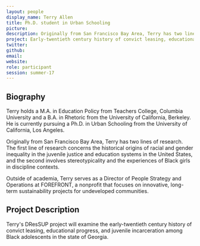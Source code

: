 ```yaml
---
layout: people
display_name: Terry Allen
title: Ph.D. student in Urban Schooling
picture:
description: Originally from San Francisco Bay Area, Terry has two lines of research. The first line of research concerns the historical origins of racial and gender inequality in the juvenile justice and education systems in the United States, and the second involves stereotypicality and the experiences of Black girls in discipline contexts.
project: Early-twentieth century history of convict leasing, educational progress, and juvenile incarceration among Black adolescents in the state of Georgia
twitter:
github:
email:
website:
role: participant
session: summer-17
---
```

<h2>Biography</h2>
<p>Terry holds a M.A. in Education Policy from Teachers College, Columbia University and a B.A. in Rhetoric from the University of California, Berkeley. He is currently pursuing a Ph.D. in Urban Schooling from the University of California, Los Angeles.</p>

<p>Originally from San Francisco Bay Area, Terry has two lines of research. The first line of research concerns the historical origins of racial and gender inequality in the juvenile justice and education systems in the United States, and the second involves stereotypicality and the experiences of Black girls in discipline contexts.</p>

<p>Outside of academia, Terry serves as a Director of People Strategy and Operations at FOREFRONT, a nonprofit that focuses on innovative, long-term sustainability projects for undeveloped communities.</p>

<h2>Project Description</h2>
<p>Terry's DResSUP project will examine the early-twentieth century history of convict leasing, educational progress, and juvenile incarceration among Black adolescents in the state of Georgia.</p>
